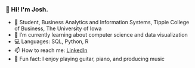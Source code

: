 ### 🌟 Hi! I'm Josh.
- 🐥 Student, Business Analytics and Information Systems, Tippie College of Business, The University of Iowa
- 🌱 I’m currently learning about computer science and data visualization
- 💻 Languages: SQL, Python, R
- 📫 How to reach me: [LinkedIn](www.linkedin.com/in/josh-orth)
- 🎹 Fun fact: I enjoy playing guitar, piano, and producing music
